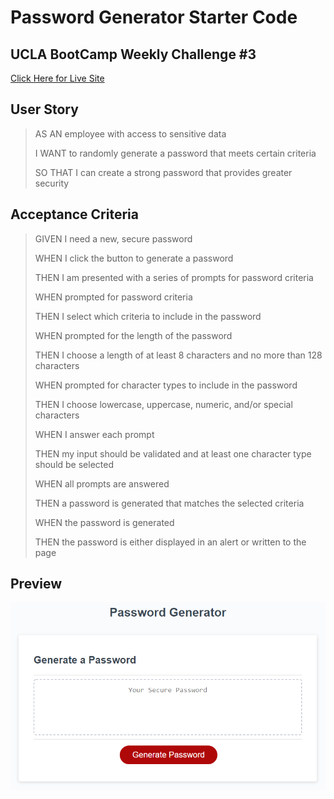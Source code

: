 # Password Generator Starter Code

## UCLA BootCamp Weekly Challenge #3
[Click Here for Live Site](https://teku-guy.github.io/password-gen/)

## User Story

> AS AN employee with access to sensitive data
>
> I WANT to randomly generate a password that meets certain criteria
>
> SO THAT I can create a strong password that provides greater security

## Acceptance Criteria

> GIVEN I need a new, secure password
>
> WHEN I click the button to generate a password
>
> THEN I am presented with a series of prompts for password criteria
>
> WHEN prompted for password criteria
>
> THEN I select which criteria to include in the password
>
> WHEN prompted for the length of the password
>
> THEN I choose a length of at least 8 characters and no more than 128 characters
>
> WHEN prompted for character types to include in the password
>
> THEN I choose lowercase, uppercase, numeric, and/or special characters
>
> WHEN I answer each prompt
>
> THEN my input should be validated and at least one character type should be selected
>
> WHEN all prompts are answered
>
> THEN a password is generated that matches the selected criteria
>
> WHEN the password is generated
>
> THEN the password is either displayed in an alert or written to the page

## Preview
![Preview Img](./assets/img/prev.png)
